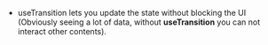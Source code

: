 - useTransition lets you update the state without blocking the UI (Obviously seeing a lot of data, without **useTransition** you can not interact other contents).
